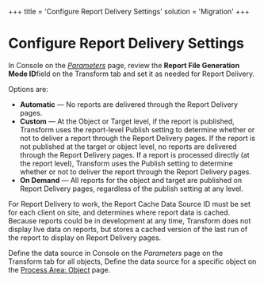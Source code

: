 +++
title = 'Configure Report Delivery Settings'
solution = 'Migration'
+++

# Configure Report Delivery Settings

In Console on the *[Parameters](../../Console/Page_Desc/Parameters.htm)*
page, review the **Report File Generation Mode ID**field on the
Transform tab and set it as needed for Report Delivery.

Options are:

  - **Automatic** — No reports are delivered through the Report Delivery
    pages.
  - **Custom** — At the Object or Target level, if the report is
    published, Transform uses the report-level Publish setting to
    determine whether or not to deliver a report through the Report
    Delivery pages. If the report is not published at the target or
    object level, no reports are delivered through the Report Delivery
    pages. If a report is processed directly (at the report level),
    Transform uses the Publish setting to determine whether or not to
    deliver the report through the Report Delivery pages.
  - **On Demand** — All reports for the object and target are published
    on Report Delivery pages, regardless of the publish setting at any
    level.

For Report Delivery to work, the Report Cache Data Source ID must be set
for each client on site, and determines where report data is cached.
Because reports could be in development at any time, Transform does not
display live data on reports, but stores a cached version of the last
run of the report to display on Report Delivery pages.

Define the data source in Console on the *Parameters* page on the
Transform tab for all objects, Define the data source for a specific
object on the [Process Area:
Object](../../Console/Page_Desc/Process_Area_ObjectH.htm) page.
